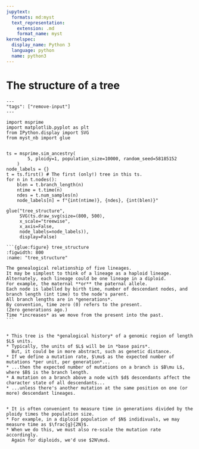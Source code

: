 ```yaml
---
jupytext:
  formats: md:myst
  text_representation:
    extension: .md
    format_name: myst
kernelspec:
  display_name: Python 3
  language: python
  name: python3
---
```


# The structure of a tree


```{code-cell}
---
"tags": ["remove-input"]
---

import msprime
import matplotlib.pyplot as plt
from IPython.display import SVG
from myst_nb import glue


ts = msprime.sim_ancestry(
        5, ploidy=1, population_size=10000, random_seed=58185152 
    )
node_labels = {}
t = ts.first() # The first (only!) tree in this ts.
for n in t.nodes():
    blen = t.branch_length(n)
    ntime = t.time(n)
    ndes = t.num_samples(n)
    node_labels[n] = f"{int(ntime)}, {ndes}, {int(blen)}"

glue("tree_structure",
     SVG(ts.draw_svg(size=(800, 500),
     x_scale="treewise",
     x_axis=False,
     node_labels=node_labels)),
     display=False)
```

````{tabbed} The tree
```{glue:figure} tree_structure
:figwidth: 800
:name: "tree_structure"

The genealogical relationship of five lineages.
It may be simplest to think of a lineage as a haploid lineage.
Alternately, each lineage could be one lineage in a diploid.
For example, the maternal **or** the paternal allele.
Each node is labelled by birth time, number of descendant nodes, and branch length (int time) to the node's parent.
All branch lengths are in *generations*.
By convention, time zero (0) refers to the present.
(Zero generations ago.)
Time *increases* as we move from the present into the past.
```
````

````{tabbed} Details

* This tree is the *genalogical history* of a genomic region of length $L$ units.
* Typically, the units of $L$ will be in *base pairs*.
  But, it could be in more abstract, such as genetic distance.
* If we define a mutation rate, $\mu$ as the expected number of mutations *per unit, per generation*...
* ...then the expected number of mutations on a branch is $B\mu L$, where $B$ is the branch length.
* A mutation on a branch above a node with $d$ descendants affect the character state of all descendants...
* ...unless there's another mutation at the same position on one (or more) descendant lineages.
````

````{tabbed} More details

* It is often convenient to measure time in generations divided by the ploidy times the population size.
* For example, in a diploid population of $N$ indidivuals, we may measure time as $\frac{g}{2N}$.
* When we do this, we must also re-scale the mutation rate accordingly.
  Again for diploids, we'd use $2N\mu$.
````
